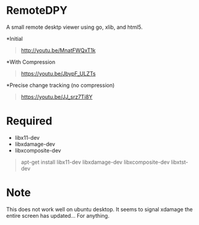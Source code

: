# RemoteDPY

A small remote desktp viewer using go, xlib, and html5.

*Initial 
>http://youtu.be/MnatFWQxT1k 
   
*With Compression 
>https://youtu.be/JbypF_ULZTs 


*Precise change tracking (no compression)
>https://youtu.be/JJ_srz7Ti8Y 
 

# Required 

* libx11-dev
* libxdamage-dev
* libxcomposite-dev

>apt-get install libx11-dev libxdamage-dev libxcomposite-dev libxtst-dev

# Note 

This does not work well on ubuntu desktop. It seems to signal xdamage the entire screen has updated... For anything. 


